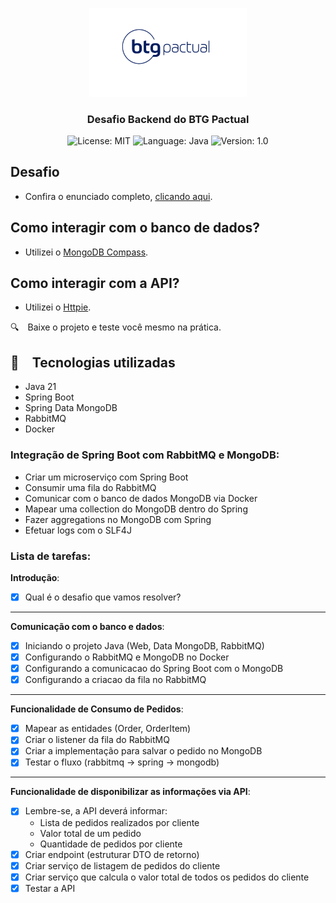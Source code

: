 <p align="center" width="100%">
    <img width="50%" src="./image/btg-logo.jpg"> 
</p>


<h3 align="center">
  Desafio Backend do BTG Pactual
</h3>

<p align="center">

  <img alt="License: MIT" src="https://img.shields.io/badge/license-MIT-%2304D361">
  <img alt="Language: Java" src="https://img.shields.io/badge/language-java-green">
  <img alt="Version: 1.0" src="https://img.shields.io/badge/version-1.0-yellowgreen">

</p>

## Desafio
- Confira o enunciado completo, [clicando aqui](problem.md).

## Como interagir com o banco de dados?
- Utilizei o [MongoDB Compass](https://www.mongodb.com/products/tools/compass).

## Como interagir com a API?
- Utilizei o [Httpie](https://github.com/httpie).

:mag: Baixe o projeto e teste você mesmo na prática.

## :rocket: Tecnologias utilizadas

* Java 21
* Spring Boot
* Spring Data MongoDB
* RabbitMQ
* Docker

### Integração de Spring Boot com RabbitMQ e MongoDB:

- Criar um microserviço com Spring Boot
- Consumir uma fila do RabbitMQ
- Comunicar com o banco de dados MongoDB via Docker
- Mapear uma collection do MongoDB dentro do Spring
- Fazer aggregations no MongoDB com Spring
- Efetuar logs com o SLF4J

### Lista de tarefas:

**Introdução**:

- [x]  Qual é o desafio que vamos resolver?

---

**Comunicação com o banco e dados**:

- [x]  Iniciando o projeto Java (Web, Data MongoDB, RabbitMQ)
- [x]  Configurando o RabbitMQ e MongoDB no Docker
- [x]  Configurando a comunicacao do Spring Boot com o MongoDB
- [x]  Configurando a criacao da fila no RabbitMQ

---

**Funcionalidade de Consumo de Pedidos**:

- [x]  Mapear as entidades (Order, OrderItem)
- [x]  Criar o listener da fila do RabbitMQ
- [x]  Criar a implementação para salvar o pedido no MongoDB
- [x]  Testar o fluxo (rabbitmq → spring → mongodb)

---

**Funcionalidade de disponibilizar as informações via API**:

- [x]  Lembre-se, a API deverá informar:
    - Lista de pedidos realizados por cliente
    - Valor total de um pedido
    - Quantidade de pedidos por cliente
- [x]  Criar endpoint (estruturar DTO de retorno)
- [x]  Criar serviço de listagem de pedidos do cliente
- [x]  Criar serviço que calcula o valor total de todos os pedidos do cliente
- [x]  Testar a API
